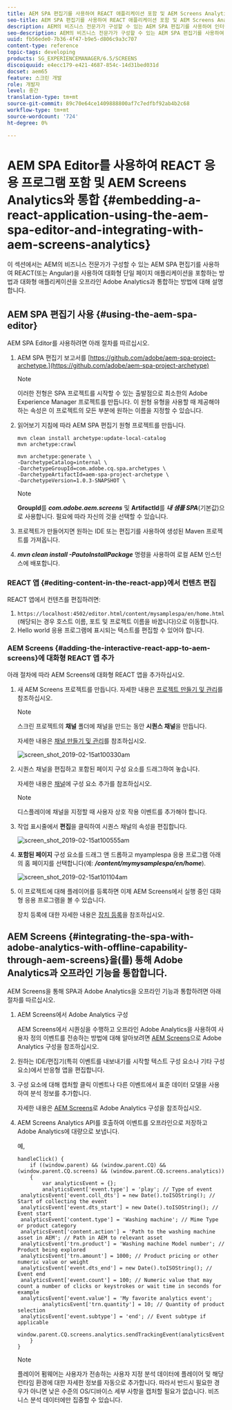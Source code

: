 ```yaml
---
title: AEM SPA 편집기를 사용하여 REACT 애플리케이션 포함 및 AEM Screens Analytics와 통합
seo-title: AEM SPA 편집기를 사용하여 REACT 애플리케이션 포함 및 AEM Screens Analytics와 통합
description: AEM의 비즈니스 전문가가 구성할 수 있는 AEM SPA 편집기를 사용하여 인터랙티브한 단일 페이지 애플리케이션(또는 Angular)을 임베드하는 방법 및 오프라인 Adobe Analytics과 인터랙티브한 애플리케이션을 통합하는 방법을 알아보려면 이 페이지를 따르십시오.
seo-description: AEM의 비즈니스 전문가가 구성할 수 있는 AEM SPA 편집기를 사용하여 인터랙티브한 단일 페이지 애플리케이션(또는 Angular)을 임베드하는 방법 및 오프라인 Adobe Analytics과 인터랙티브한 애플리케이션을 통합하는 방법을 알아보려면 이 페이지를 따르십시오.
uuid: fb56ede0-7b36-4f47-b9e5-d806c9a3c707
content-type: reference
topic-tags: developing
products: SG_EXPERIENCEMANAGER/6.5/SCREENS
discoiquuid: e4ecc179-e421-4687-854c-14d31bed031d
docset: aem65
feature: 스크린 개발
role: 개발자
level: 중간
translation-type: tm+mt
source-git-commit: 89c70e64ce1409888800af7c7edfbf92ab4b2c68
workflow-type: tm+mt
source-wordcount: '724'
ht-degree: 0%

---
```



# AEM SPA Editor를 사용하여 REACT 응용 프로그램 포함 및 AEM Screens Analytics와 통합 {#embedding-a-react-application-using-the-aem-spa-editor-and-integrating-with-aem-screens-analytics}

이 섹션에서는 AEM의 비즈니스 전문가가 구성할 수 있는 AEM SPA 편집기를 사용하여 REACT(또는 Angular)을 사용하여 대화형 단일 페이지 애플리케이션을 포함하는 방법과 대화형 애플리케이션을 오프라인 Adobe Analytics과 통합하는 방법에 대해 설명합니다.

## AEM SPA 편집기 사용 {#using-the-aem-spa-editor}

AEM SPA Editor를 사용하려면 아래 절차를 따르십시오.

1. AEM SPA 편집기 보고서를 [https://github.com/adobe/aem-spa-project-archetype.](https://github.com/adobe/aem-spa-project-archetype)

   >[!NOTE]
   >
   >이러한 전형은 SPA 프로젝트를 시작할 수 있는 출발점으로 최소한의 Adobe Experience Manager 프로젝트를 만듭니다. 이 원형 유형을 사용할 때 제공해야 하는 속성은 이 프로젝트의 모든 부분에 원하는 이름을 지정할 수 있습니다.

1. 읽어보기 지침에 따라 AEM SPA 편집기 원형 프로젝트를 만듭니다.

   ```
   mvn clean install archetype:update-local-catalog
   mvn archetype:crawl
   
   mvn archetype:generate \
   -DarchetypeCatalog=internal \
   -DarchetypeGroupId=com.adobe.cq.spa.archetypes \
   -DarchetypeArtifactId=aem-spa-project-archetype \
   -DarchetypeVersion=1.0.3-SNAPSHOT \
   ```

   >[!NOTE]
   >
   >**GroupId**&#x200B;를 ***com.adobe.aem.screens*** 및 **ArtifactId**&#x200B;를 ***내 샘플 SPA***(기본값)으로 사용합니다. 필요에 따라 자신의 것을 선택할 수 있습니다.

1. 프로젝트가 만들어지면 원하는 IDE 또는 편집기를 사용하여 생성된 Maven 프로젝트를 가져옵니다.
1. ***mvn clean install -PautoInstallPackage*** 명령을 사용하여 로컬 AEM 인스턴스에 배포합니다.

### REACT 앱 {#editing-content-in-the-react-app}에서 컨텐츠 편집

REACT 앱에서 컨텐츠를 편집하려면:

1. `https://localhost:4502/editor.html/content/mysamplespa/en/home.html`(해당되는 경우 호스트 이름, 포트 및 프로젝트 이름을 바꿉니다)으로 이동합니다.
1. Hello world 응용 프로그램에 표시되는 텍스트를 편집할 수 있어야 합니다.

### AEM Screens {#adding-the-interactive-react-app-to-aem-screens}에 대화형 REACT 앱 추가

아래 절차에 따라 AEM Screens에 대화형 REACT 앱을 추가하십시오.

1. 새 AEM Screens 프로젝트를 만듭니다. 자세한 내용은 [프로젝트 만들기 및 관리](creating-a-screens-project.md)를 참조하십시오.

   >[!NOTE]
   >
   >스크린 프로젝트의 **채널** 폴더에 채널을 만드는 동안 **시퀀스 채널**&#x200B;을 만듭니다.
   >
   >
   >자세한 내용은 [채널 만들기 및 관리](managing-channels.md)를 참조하십시오.

   ![screen_shot_2019-02-15at100330am](assets/screen_shot_2019-02-15at100330am.png)

1. 시퀀스 채널을 편집하고 포함된 페이지 구성 요소를 드래그하여 놓습니다.

   자세한 내용은 [채널](adding-components-to-a-channel.md)에 구성 요소 추가를 참조하십시오.

   >[!NOTE]
   >
   >디스플레이에 채널을 지정할 때 사용자 상호 작용 이벤트를 추가해야 합니다.

1. 작업 표시줄에서 **편집**&#x200B;을 클릭하여 시퀀스 채널의 속성을 편집합니다.

   ![screen_shot_2019-02-15at100555am](assets/screen_shot_2019-02-15at100555am.png)

1. **포함된 페이지** 구성 요소를 드래그 앤 드롭하고 myamplespa 응용 프로그램 아래의 홈 페이지를 선택합니다(예: ***/content/mymysamplespa/en/home***).

   ![screen_shot_2019-02-15at101104am](assets/screen_shot_2019-02-15at101104am.png)

1. 이 프로젝트에 대해 플레이어를 등록하면 이제 AEM Screens에서 실행 중인 대화형 응용 프로그램을 볼 수 있습니다.

   장치 등록에 대한 자세한 내용은 [장치 등록](device-registration.md)을 참조하십시오.

## AEM Screens {#integrating-the-spa-with-adobe-analytics-with-offline-capability-through-aem-screens}을(를) 통해 Adobe Analytics과 오프라인 기능을 통합합니다.

AEM Screens을 통해 SPA과 Adobe Analytics을 오프라인 기능과 통합하려면 아래 절차를 따르십시오.

1. AEM Screens에서 Adobe Analytics 구성

   AEM Screens에서 시퀀싱을 수행하고 오프라인 Adobe Analytics을 사용하여 사용자 정의 이벤트를 전송하는 방법에 대해 알아보려면 [AEM Screens](configuring-adobe-analytics-aem-screens.md)으로 Adobe Analytics 구성을 참조하십시오.

1. 원하는 IDE/편집기(특히 이벤트를 내보내기를 시작할 텍스트 구성 요소나 기타 구성 요소)에서 반응형 앱을 편집합니다.
1. 구성 요소에 대해 캡처할 클릭 이벤트나 다른 이벤트에서 표준 데이터 모델을 사용하여 분석 정보를 추가합니다.

   자세한 내용은 [AEM Screens](configuring-adobe-analytics-aem-screens.md)로 Adobe Analytics 구성을 참조하십시오.

1. AEM Screens Analytics API를 호출하여 이벤트를 오프라인으로 저장하고 Adobe Analytics에 대량으로 보냅니다.

   예,

   ```
   handleClick() {
       if ((window.parent) && (window.parent.CQ) && (window.parent.CQ.screens) && (window.parent.CQ.screens.analytics))
       {
           var analyticsEvent = {};
           analyticsEvent['event.type'] = 'play'; // Type of event
    analyticsEvent['event.coll_dts'] = new Date().toISOString(); // Start of collecting the event
    analyticsEvent['event.dts_start'] = new Date().toISOString(); // Event start
    analyticsEvent['content.type'] = 'Washing machine'; // Mime Type or product category
    analyticsEvent['content.action'] = 'Path to the washing machine asset in AEM'; // Path in AEM to relevant asset
    analyticsEvent['trn.product'] = 'Washing machine Model number'; // Product being explored
    analyticsEvent['trn.amount'] = 1000; // Product pricing or other numeric value or weight
    analyticsEvent['event.dts_end'] = new Date().toISOString(); // Event end
    analyticsEvent['event.count'] = 100; // Numeric value that may count a number of clicks or keystrokes or wait time in seconds for example
    analyticsEvent['event.value'] = 'My favorite analytics event';
           analyticsEvent['trn.quantity'] = 10; // Quantity of product selection
    analyticsEvent['event.subtype'] = 'end'; // Event subtype if applicable
    window.parent.CQ.screens.analytics.sendTrackingEvent(analyticsEvent);
       }
   }
   ```

   >[!NOTE]
   >
   >플레이어 펌웨어는 사용자가 전송하는 사용자 지정 분석 데이터에 플레이어 및 해당 런타임 환경에 대한 자세한 정보를 자동으로 추가합니다. 따라서 반드시 필요한 경우가 아니면 낮은 수준의 OS/디바이스 세부 사항을 캡처할 필요가 없습니다. 비즈니스 분석 데이터에만 집중할 수 있습니다.

